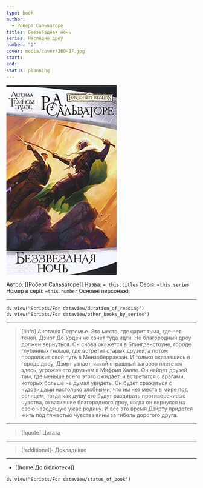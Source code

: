 ```yaml
---
type: book
author:
  - Роберт Сальваторе
titles: Беззвёздная ночь
series: Наследие дроу
number: "2"
cover: media/cover!200-87.jpg
start: 
end: 
status: planning
---
```

![cover|200](media/cover!200-87.jpg)

Автор: [[Роберт Сальваторе]]
Назва: `= this.titles`
Серія:  `=this.series`
Номер в серії: `=this.number`
Основні персонажі:

---
```dataviewjs
dv.view("Scripts/For dataview/duration_of_reading")
dv.view("Scripts/For dataview/other_books_by_series")
```

---
>[!info] Анотація
>Подземье. Это место, где царит тьма, где нет теней. Дзирт До`Урден не хочет туда идти. Но благородный дроу должен вернуться. Он снова окажется в Блингденстоуне, городе глубинных гномов, где встретит старых друзей, а потом продолжит свой путь в Мензоберранзан. И только оказавшись в городе дроу, Дзирт узнает, какой страшный заговор плетется здесь, угрожая его друзьям в Мифрил Халле.
>Он найдет друзей там, где меньше всего этого ожидает, и встретится с врагами, которых больше не думал увидеть. Он будет сражаться с чудовищами настолько злобными, что им нет места в мире под солнцем, тогда как душу его будут раздирать противоречивые чувства, охватившие благородного дроу, когда он вернулся на свою наводящую ужас родину. И все это время Дзирту придется жить под тяжестью чувства вины за гибель дорогого друга.
___

>[!quote] Цитата

---
>[!additional]- Докладніше

---

- [[home|До бібліотеки]]

```dataviewjs
dv.view("Scripts/For dataview/status_of_book")
```